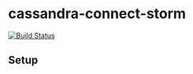 # cassandra-connect-storm

[![Build Status](https://travis-ci.com/LujieDuan/cassandra-connect-storm.svg?token=mQpM995srUnJyVcWmxiz&branch=master)](https://travis-ci.com/LujieDuan/cassandra-connect-storm)

## Setup